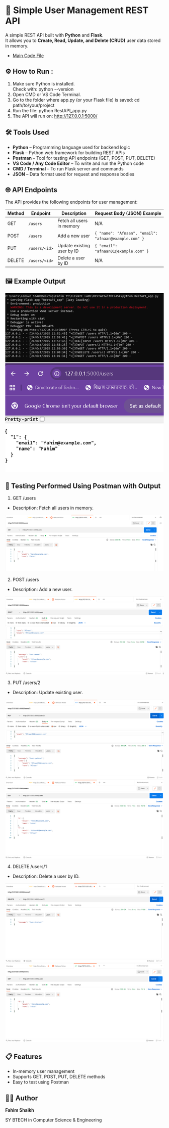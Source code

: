 # 🧮 Simple User Management REST API

A simple REST API built with **Python** and **Flask**.  
It allows you to **Create, Read, Update, and Delete (CRUD)** user data stored in memory.

- [Main Code File](RestAPI_app.py)

## ⚙️ How to Run :
1. Make sure Python is installed.  
   Check with:
   python --version
2. Open CMD or VS Code Terminal.
3. Go to the folder where app.py (or your Flask file) is saved:
cd path/to/your/project
4. Run the file:
    python RestAPI_app.py
5. The API will run on:
    http://127.0.0.1:5000/

## 🛠️ Tools Used

- **Python** – Programming language used for backend logic  
- **Flask** – Python web framework for building REST APIs  
- **Postman** – Tool for testing API endpoints (GET, POST, PUT, DELETE)  
- **VS Code / Any Code Editor** – To write and run the Python code  
- **CMD / Terminal** – To run Flask server and commands  
- **JSON** – Data format used for request and response bodies


## 🌐 API Endpoints

The API provides the following endpoints for user management:

| Method | Endpoint        | Description                         | Request Body (JSON) Example |
|--------|----------------|-------------------------------------|-----------------------------|
| GET    | `/users`        | Fetch all users in memory           | N/A                         |
| POST   | `/users`        | Add a new user                      | `{ "name": "Afnaan", "email": "afnaan@example.com" }` |
| PUT    | `/users/<id>`   | Update existing user by ID          | `{ "email": "afnaan01@example.com" }` |
| DELETE | `/users/<id>`   | Delete a user by ID                 | N/A                         |

## 🖼️ Example Output
![CMD RUN](OUTPUT.png)
![WEBSITE](OUTPUT2.png)

## 🧪 Testing Performed Using Postman with Output
1. GET /users
- Description: Fetch all users in memory.

![GET METHOD](GET(output).png)

2. POST /users
- Description: Add a new user.

![POST METHOD](POST(output).png)

3. PUT /users/2
- Description: Update existing user.

![PUT METHOD](PUT(output).png)
![GET METHOD](GET(output2).png)

4. DELETE /users/1
- Description: Delete a user by ID.

![DELETE METHOD](DELETE(output).png)
![GET METHOD](GET(output3).png)

## 📋 Features
- In-memory user management
- Supports GET, POST, PUT, DELETE methods
- Easy to test using Postman

## 👨‍💻 Author
**Fahim Shaikh**  

SY BTECH in Computer Science & Engineering

